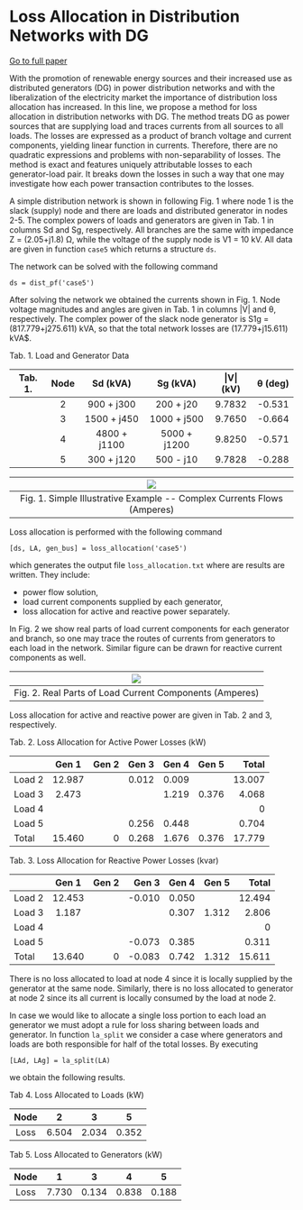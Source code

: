# Loss Allocation in Distribution Networks with DG

[Go to full paper](https://www.sciencedirect.com/science/article/abs/pii/S0142061519304661)

With the promotion of renewable energy sources and their increased use
as distributed generators (DG) in power distribution networks and with the liberalization of the electricity market the importance of
distribution loss allocation has increased. In this line, we propose a method for loss allocation in distribution networks with DG. The method treats DG as power sources that are supplying load and traces currents from all sources to all loads. The losses are expressed as a product of branch voltage and current components, yielding linear function in
currents. Therefore, there are no quadratic expressions and problems with
non-separability of losses. The method is exact and features uniquely
attributable losses to each generator-load pair. It breaks down the losses in such a way that one may investigate how each power transaction contributes to the losses.

A simple distribution network is shown in following Fig. 1 where node 1 is the slack (supply) node and there are loads and distributed generator in nodes 2-5. The complex powers of loads and generators are given in Tab. 1 in columns Sd and Sg, respectively. All branches are the same with impedance Z = (2.05+j1.8) Ω, while the voltage of the supply node is V1 = 10 kV. All data are given in function `case5` which returns a structure `ds`.

The network can be solved with the following command

`ds = dist_pf('case5')`

After solving the network we obtained the currents shown in Fig. 1. Node voltage magnitudes and angles are given in Tab. 1 in columns |V| and θ, respectively. The complex power of the slack node generator is S1g = (817.779+j275.611) kVA, so that the total network losses are (17.779+j15.611) kVA$.

Tab. 1. Load and Generator Data

| Tab. 1. | Node |  Sd (kVA)    |  Sg (kVA)   | \|V\| (kV) | θ (deg) |
|:-------:|:---:|:---------------:|:--------------:|:------------:|:--------------:|
|         |  2  |  900 + j300  |  200 + j20  |    9.7832    |   -0.531    |
|         |  3  | 1500 + j450  | 1000 + j500 |    9.7650    |   -0.664    |
|         |  4  | 4800 + j1100 | 5000 + j1200|    9.8250    |   -0.571    |
|         |  5  |  300 + j120  |  500 - j10  |    9.7828    |   -0.288    |

|![ ](images/case5.jpg  "Complex Currents Flows")|
|:---:|
|Fig. 1. Simple Illustrative Example -- Complex Currents Flows (Amperes)|

Loss allocation is performed with the following command

`[ds, LA, gen_bus] = loss_allocation('case5')`

which generates the output file `loss_allocation.txt` where are results are written. They include:
- power flow solution,
- load current components supplied by each generator,
- loss allocation for active and reactive power separately.

 In Fig. 2 we show real parts of load current components for each generator and branch, so one may trace the routes of currents from generators to each load in the network. Similar figure can be drawn for reactive current components as well.

|![ ](images/case5_jr.jpg  "Real Parts of Load Current Components")|
|:---:|
|Fig. 2. Real Parts of Load Current Components (Amperes)|

Loss allocation for active and reactive power are given in Tab. 2 and 3, respectively.

Tab. 2. Loss Allocation for Active Power Losses (kW)

|        |   Gen 1   | Gen 2 |  Gen 3 |  Gen 4 |  Gen  5 | Total  |
|------- |:---------:|------:|-------:|-------:|--------:|-------:|
| Load 2 |   12.987  |       | 0.012  | 0.009  |         | 13.007 |
| Load 3 |    2.473  |       |        | 1.219  | 0.376   |  4.068 |
| Load 4 |           |       |        |        |         |      0 |
| Load 5 |           |       | 0.256  | 0.448  |         |  0.704 |
| Total  |   15.460  | 0     | 0.268  | 1.676  | 0.376   | 17.779 |

Tab. 3. Loss Allocation for Reactive Power Losses (kvar)

|        |   Gen 1   | Gen 2 |  Gen 3 |  Gen 4 |  Gen  5 | Total  |
|------- |:---------:|------:|-------:|-------:|--------:|-------:|
| Load 2 |   12.453  |       | -0.010 | 0.050  |         | 12.494 |
| Load 3 |   1.187   |       |        | 0.307  | 1.312   |  2.806 |
| Load 4 |           |       |        |        |         |      0 |
| Load 5 |           |       | -0.073 | 0.385  |         |  0.311 |
| Total  |   13.640  | 0     | -0.083 | 0.742  | 1.312   | 15.611 |

There is no loss allocated to load at node 4 since it is locally supplied by the generator at the same node. Similarly, there is no loss allocated to generator at node 2 since its all current is locally consumed by the load at node 2.

In case we would like to allocate a single loss portion to each load an
generator we must adopt a rule for loss sharing between loads and generator. In function `la_split` we consider a case where generators and loads are both responsible for half of the total losses. By executing

`[LAd, LAg] = la_split(LA)`

we obtain the following results.

Tab 4. Loss Allocated to Loads (kW)

| Node   |     2 |     3 |     5 |
|:------:|:-----:|:-----:|:-----:|
| Loss   | 6.504 | 2.034 | 0.352 |

Tab 5. Loss Allocated to Generators (kW)

| Node   |     1 |     3 |     4 |     5 |
|:------:|:-----:|:-----:|:-----:|:-----:|
| Loss   | 7.730 | 0.134 | 0.838 | 0.188 |
